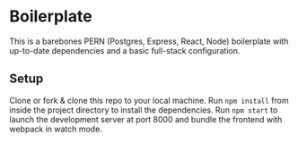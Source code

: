 # Boilerplate
This is a barebones PERN (Postgres, Express, React, Node) boilerplate with up-to-date dependencies and a basic full-stack configuration. 

## Setup
Clone or fork & clone this repo to your local machine. Run `npm install` from inside the project directory to install the dependencies. Run `npm start` to launch the development server at port 8000 and bundle the frontend with webpack in watch mode.

